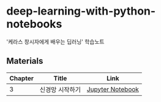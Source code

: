 # deep-learning-with-python-notebooks
'케라스 창시자에게 배우는 딥러닝' 학습노트

## Materials
| Chapter | Title | Link |
|---------|-------|------|
| 3 | 신경망 시작하기 | [Jupyter Notebook](3_신경망_시작하기.ipynb)